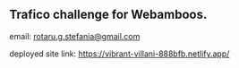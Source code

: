## Trafico challenge for Webamboos.

email: rotaru.g.stefania@gmail.com

deployed site link: https://vibrant-villani-888bfb.netlify.app/